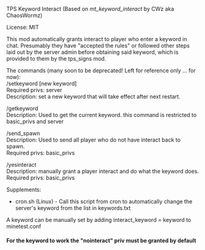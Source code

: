 TPS Keyword Interact (Based on *mt_keyword_interact* by CWz aka ChaosWormz)

License: MIT

<p>This mod automatically grants interact to player who enter a keyword in chat. Presumably they have "accepted the rules" or followed other steps laid out by the server admin before obtaining said keyword, which is provided to them by the tps_signs mod.</p>

The commands (many soon to be deprecated! Left for reference only ... for now):
<br>/setkeyword [new keyword]
<br>Required privs: server 
<br>Description: set a new keyword that will take effect after next restart.
<p>/getkeyword
<br>Description: Used to get the current keyword. this command is restricted to basic_privs and server</p>
<p>/send_spawn
<br>Description: Used to send all player who do not have interact back to spawn.
<br>Required privs: basic_privs </p>
<p>/yesinteract
<br>Description: manually grant a player interact and do what the keyword does.
<br>Required privs: basic_privs </p>

Supplements:
- cron.sh (Linux) - Call this script from cron to automatically change the server's keyword from the list in keywords.txt

A keyword can be manually set by adding interact_keyword = keyword to minetest.conf
<h4>For the keyword to work the "nointeract" priv must be granted by default</h4>
